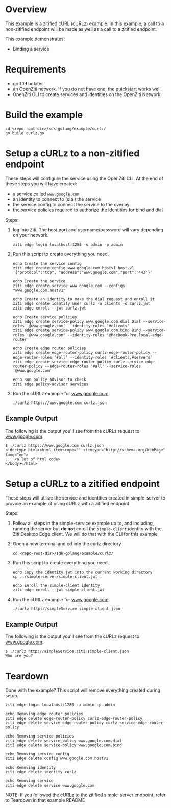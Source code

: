 # Overview
This example is a zitified cURL (cURLz) example. In this example, a call to a non-zitified endpoint will be made as well
as a call to a zitified endpoint.

This example demonstrates:
* Binding a service

# Requirements
* go 1.19 or later
* an OpenZiti network. If you do not have one, the [quickstart](https://openziti.github.io/ziti/quickstarts/quickstart-overview.html) works well
* OpenZiti CLI to create services and identities on the OpenZiti Network

# Build the example
```
cd <repo-root-dir>/sdk-golang/example/curlz/
go build curlz.go
```

# Setup a cURLz to a non-zitified endpoint
These steps will configure the service using the OpenZiti CLI. At the end of these steps you will have created:
* a service called `www.google.com`
* an identity to connect to (dial) the service
* the service config to connect the service to the overlay
* the service policies required to authorize the identities for bind and dial

Steps:
1. log into Ziti. The host:port and username/password will vary depending on your network.

       ziti edge login localhost:1280 -u admin -p admin
1. Run this script to create everything you need.

       echo Create the service config
       ziti edge create config www.google.com.hostv1 host.v1 '{"protocol":"tcp", "address":"www.google.com","port":'443'}'

       echo Create the service
       ziti edge create service www.google.com --configs "www.google.com.hostv1"
       
       echo Create an identity to make the dial request and enroll it
       ziti edge create identity user curlz -a clients -o curlz.jwt
       ziti edge enroll --jwt curlz.jwt
       
       echo Create service policies
       ziti edge create service-policy www.google.com.dial Dial --service-roles '@www.google.com' --identity-roles '#clients'
       ziti edge create service-policy www.google.com.bind Bind --service-roles '@www.google.com' --identity-roles '@MacBook-Pro.local-edge-router'
       
       echo Create edge router policies
       ziti edge create edge-router-policy curlz-edge-router-policy --edge-router-roles '#all' --identity-roles '#clients,#servers'
       ziti edge create service-edge-router-policy curlz-service-edge-router-policy --edge-router-roles '#all' --service-roles '@www.google.com'
       
       echo Run policy advisor to check
       ziti edge policy-advisor services
1. Run the cURLz example for www.google.com

       ./curlz https://www.google.com curlz.json

## Example Output
The following is the output you'll see from the cURLz request to www.google.com.
```
$ ./curlz https://www.google.com curlz.json
<!doctype html><html itemscope="" itemtype="http://schema.org/WebPage" lang="en">
... <a lot of html code>
</body></html>
```

# Setup a cURLz to a zitified endpoint
These steps will utilize the service and identities created in simple-server to provide an example of using cURLz with a zitified endpoint

Steps:
1. Follow all steps in the simple-service example up to, and including, running the server but **do not** enroll the 
`simple-client` identity with the Ziti Desktop Edge client. We will do that with the CLI for this example
1. Open a new terminal and cd into the curlz directory

       cd <repo-root-dir>/sdk-golang/example/curlz/
1. Run this script to create everything you need.

       echo Copy the identity jwt into the current working directory
       cp ../simple-server/simple-client.jwt .

       echo Enroll the simple-client identity
       ziti edge enroll --jwt simple-client.jwt

1. Run the cURLz example for www.google.com

       ./curlz http://simpleService simple-client.json

## Example Output
The following is the output you'll see from the cURLz request to www.google.com.
```
$ ./curlz http://simpleService.ziti simple-client.json
Who are you?
```

# Teardown
Done with the example? This script will remove everything created during setup.
```
ziti edge login localhost:1280 -u admin -p admin

echo Removing edge router policies
ziti edge delete edge-router-policy curlz-edge-router-policy
ziti edge delete service-edge-router-policy curlz-service-edge-router-policy

echo Removing service policies
ziti edge delete service-policy www.google.com.dial
ziti edge delete service-policy www.google.com.bind

echo Removing service config
ziti edge delete config www.google.com.hostv1

echo Removing identity
ziti edge delete identity curlz

echo Removing service
ziti edge delete service www.google.com
```
NOTE: If you followed the cURLz to the zitified simple-server endpoint, refer to Teardown in that example README
